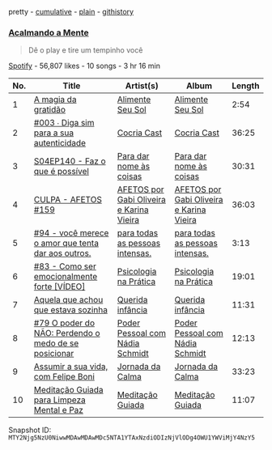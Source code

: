 pretty - [cumulative](/playlists/cumulative/37i9dQZF1DXb8X0x7JMkJi.md) - [plain](/playlists/plain/37i9dQZF1DXb8X0x7JMkJi) - [githistory](https://github.githistory.xyz/mackorone/spotify-playlist-archive/blob/main/playlists/plain/37i9dQZF1DXb8X0x7JMkJi)

### [Acalmando a Mente](https://open.spotify.com/playlist/37i9dQZF1DXb8X0x7JMkJi)

> Dê o play e tire um tempinho você

[Spotify](https://open.spotify.com/user/spotify) - 56,807 likes - 10 songs - 3 hr 16 min

| No. | Title | Artist(s) | Album | Length |
|---|---|---|---|---|
| 1 | [A magia da gratidão](https://open.spotify.com/episode/2aIqQQxmXSRn0GaemeLyrY) | [Alimente Seu Sol](https://open.spotify.com/show/1quWidzCpowbbIWhYJJBNO) | [Alimente Seu Sol](https://open.spotify.com/show/1quWidzCpowbbIWhYJJBNO) | 2:54 |
| 2 | [\#003 ∙ Diga sim para a sua autenticidade](https://open.spotify.com/episode/4otRDQe3jd39ZMJB8X9qcQ) | [Cocria Cast](https://open.spotify.com/show/1iJTQFsUqj2Mpszhi5DhOQ) | [Cocria Cast](https://open.spotify.com/show/1iJTQFsUqj2Mpszhi5DhOQ) | 36:25 |
| 3 | [S04EP140 \- Faz o que é possível](https://open.spotify.com/episode/2SnBThnsXLw4toYgGbEukq) | [Para dar nome às coisas](https://open.spotify.com/show/7g6BfZvLNQjrj68MNXyDqf) | [Para dar nome às coisas](https://open.spotify.com/show/7g6BfZvLNQjrj68MNXyDqf) | 30:31 |
| 4 | [CULPA \- AFETOS \#159](https://open.spotify.com/episode/1AoJGjvl6d3KYrWtiVtEfW) | [AFETOS por Gabi Oliveira e Karina Vieira ](https://open.spotify.com/show/3cEqpvXRLIyOZXAJTOERBR) | [AFETOS por Gabi Oliveira e Karina Vieira ](https://open.spotify.com/show/3cEqpvXRLIyOZXAJTOERBR) | 36:03 |
| 5 | [\#94 \- você merece o amor que tenta dar aos outros.](https://open.spotify.com/episode/1kZKsJjn0nDPQ7kKUk2XjW) | [para todas as pessoas intensas.](https://open.spotify.com/show/26CQrcyfcxSmZEX14hhCPp) | [para todas as pessoas intensas.](https://open.spotify.com/show/26CQrcyfcxSmZEX14hhCPp) | 3:13 |
| 6 | [\#83 \- Como ser emocionalmente forte \[VÍDEO\]](https://open.spotify.com/episode/4jOSVaBLPYI9B32Qjl8WfU) | [Psicologia na Prática](https://open.spotify.com/show/6UpJb8VGuMKQT8ZKUPGfr0) | [Psicologia na Prática](https://open.spotify.com/show/6UpJb8VGuMKQT8ZKUPGfr0) | 19:01 |
| 7 | [Aquela que achou que estava sozinha](https://open.spotify.com/episode/0SyaQdlAwnKv4mwekashxC) | [Querida infância](https://open.spotify.com/show/0pHkmkYlqlWhKosH0OdH6W) | [Querida infância](https://open.spotify.com/show/0pHkmkYlqlWhKosH0OdH6W) | 11:31 |
| 8 | [\#79 O poder do NÃO: Perdendo o medo de se posicionar ](https://open.spotify.com/episode/3YrBuN2X6OWuYok3w20TCg) | [Poder Pessoal com Nádia Schmidt](https://open.spotify.com/show/5vcnOyzH1wGp4fVR9DUija) | [Poder Pessoal com Nádia Schmidt](https://open.spotify.com/show/5vcnOyzH1wGp4fVR9DUija) | 12:13 |
| 9 | [Assumir a sua vida, com Felipe Boni](https://open.spotify.com/episode/2ZhArYpUNDfVCDqRvvqJB9) | [Jornada da Calma](https://open.spotify.com/show/3Rjf4KLMNoWlT6pQnLmpkj) | [Jornada da Calma](https://open.spotify.com/show/3Rjf4KLMNoWlT6pQnLmpkj) | 33:23 |
| 10 | [Meditação Guiada para Limpeza Mental e Paz](https://open.spotify.com/episode/25x7yBgJi3miaFAcCmzC4G) | [Meditação Guiada](https://open.spotify.com/show/7wOMHiiHQFRtysLqwu1uke) | [Meditação Guiada](https://open.spotify.com/show/7wOMHiiHQFRtysLqwu1uke) | 11:07 |

Snapshot ID: `MTY2Njg5NzU0NiwwMDAwMDAwMDc5NTA1YTAxNzdiODIzNjVlODg4OWU1YWViMjY4NzY5`
